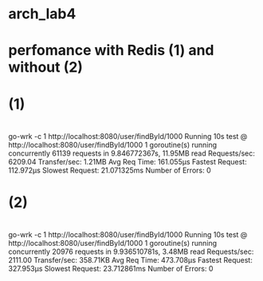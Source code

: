 # arch_lab4
# perfomance with Redis (1) and without (2)
# (1)
#
go-wrk -c 1 http://localhost:8080/user/findById/1000
Running 10s test @ http://localhost:8080/user/findById/1000
  1 goroutine(s) running concurrently
61139 requests in 9.846772367s, 11.95MB read
Requests/sec:           6209.04
Transfer/sec:           1.21MB
Avg Req Time:           161.055µs
Fastest Request:        112.972µs
Slowest Request:        21.071325ms
Number of Errors:       0

# (2)
#
go-wrk -c 1 http://localhost:8080/user/findById/1000
Running 10s test @ http://localhost:8080/user/findById/1000
  1 goroutine(s) running concurrently
20976 requests in 9.936510781s, 3.48MB read
Requests/sec:           2111.00
Transfer/sec:           358.71KB
Avg Req Time:           473.708µs
Fastest Request:        327.953µs
Slowest Request:        23.712861ms
Number of Errors:       0

